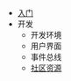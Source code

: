 
- [入门](/zh-Hans/guide/plugin/startup.md)
- 开发
    - 开发环境
    - 用户界面
    - 事件总线
    - [社区资源](/zh-Hans/guide/plugin/development/community)
